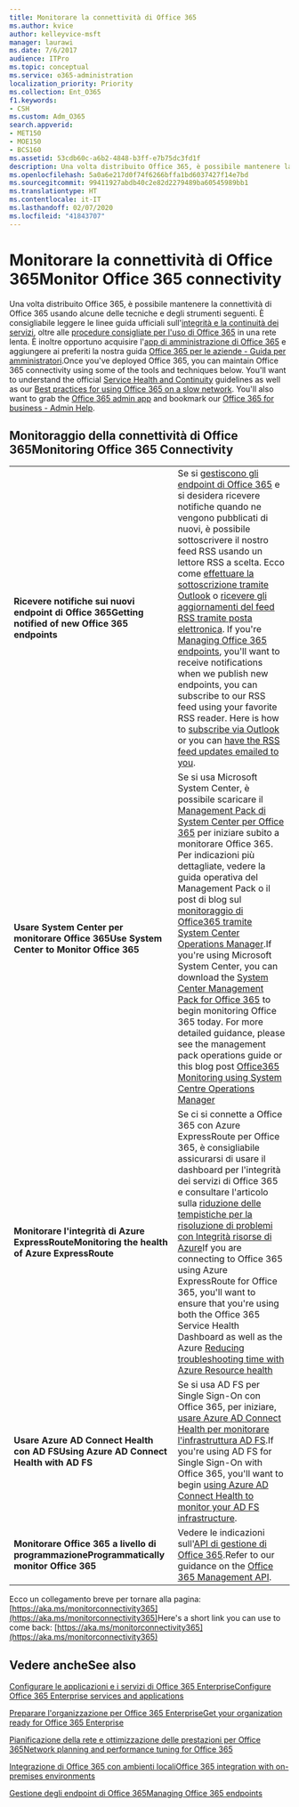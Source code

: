 ```yaml
---
title: Monitorare la connettività di Office 365
ms.author: kvice
author: kelleyvice-msft
manager: laurawi
ms.date: 7/6/2017
audience: ITPro
ms.topic: conceptual
ms.service: o365-administration
localization_priority: Priority
ms.collection: Ent_O365
f1.keywords:
- CSH
ms.custom: Adm_O365
search.appverid:
- MET150
- MOE150
- BCS160
ms.assetid: 53cdb60c-a6b2-4848-b3ff-e7b75dc3fd1f
description: Una volta distribuito Office 365, è possibile mantenere la connettività di Office 365 usando alcune delle tecniche e degli strumenti seguenti. È consigliabile leggere le linee guida ufficiali sull'integrità e la continuità dei servizi, oltre alle procedure consigliate per l'uso di Office 365 in una rete lenta. È inoltre opportuno acquisire l'app di amministrazione di Office 365 e aggiungere ai preferiti la nostra guida Office 365 per le aziende - Guida per amministratori.
ms.openlocfilehash: 5a0a6e217d0f74f6266bffa1bd6037427f14e7bd
ms.sourcegitcommit: 99411927abdb40c2e82d2279489ba60545989bb1
ms.translationtype: HT
ms.contentlocale: it-IT
ms.lasthandoff: 02/07/2020
ms.locfileid: "41843707"
---
```

# <a name="monitor-office-365-connectivity"></a><span data-ttu-id="5b808-105">Monitorare la connettività di Office 365</span><span class="sxs-lookup"><span data-stu-id="5b808-105">Monitor Office 365 connectivity</span></span>

<span data-ttu-id="5b808-p102">Una volta distribuito Office 365, è possibile mantenere la connettività di Office 365 usando alcune delle tecniche e degli strumenti seguenti. È consigliabile leggere le linee guida ufficiali sull'[integrità e la continuità dei servizi](https://docs.microsoft.com/office365/servicedescriptions/office-365-platform-service-description/service-health-and-continuity), oltre alle [procedure consigliate per l'uso di Office 365](https://support.office.com/article/fd16c8d2-4799-4c39-8fd7-045f06640166) in una rete lenta. È inoltre opportuno acquisire l'[app di amministrazione di Office 365](https://blogs.office.com/2015/03/13/administer-on-the-go-with-the-updated-office-365-admin-app/) e aggiungere ai preferiti la nostra guida [Office 365 per le aziende - Guida per amministratori](https://support.office.com/article/17d3ff3f-3601-466e-b5a1-482b31cfb791).</span><span class="sxs-lookup"><span data-stu-id="5b808-p102">Once you've deployed Office 365, you can maintain Office 365 connectivity using some of the tools and techniques below. You'll want to understand the official [Service Health and Continuity](https://docs.microsoft.com/office365/servicedescriptions/office-365-platform-service-description/service-health-and-continuity) guidelines as well as our [Best practices for using Office 365 on a slow network](https://support.office.com/article/fd16c8d2-4799-4c39-8fd7-045f06640166). You'll also want to grab the [Office 365 admin app](https://blogs.office.com/2015/03/13/administer-on-the-go-with-the-updated-office-365-admin-app/) and bookmark our [Office 365 for business - Admin Help](https://support.office.com/article/17d3ff3f-3601-466e-b5a1-482b31cfb791).</span></span>
  
## <a name="monitoring-office-365-connectivity"></a><span data-ttu-id="5b808-109">Monitoraggio della connettività di Office 365</span><span class="sxs-lookup"><span data-stu-id="5b808-109">Monitoring Office 365 Connectivity</span></span>

|||
|:-----|:-----|
|<span data-ttu-id="5b808-110">**Ricevere notifiche sui nuovi endpoint di Office 365**</span><span class="sxs-lookup"><span data-stu-id="5b808-110">**Getting notified of new Office 365 endpoints**</span></span> <br/> |<span data-ttu-id="5b808-p103">Se si [gestiscono gli endpoint di Office 365](https://support.office.com/article/99cab9d4-ef59-4207-9f2b-3728eb46bf9a) e si desidera ricevere notifiche quando ne vengono pubblicati di nuovi, è possibile sottoscrivere il nostro feed RSS usando un lettore RSS a scelta. Ecco come [effettuare la sottoscrizione tramite Outlook](https://go.microsoft.com/fwlink/p/?LinkId=532416) o [ricevere gli aggiornamenti del feed RSS tramite posta elettronica](https://go.microsoft.com/fwlink/p/?LinkId=532417).  </span><span class="sxs-lookup"><span data-stu-id="5b808-p103">If you're [Managing Office 365 endpoints](https://support.office.com/article/99cab9d4-ef59-4207-9f2b-3728eb46bf9a), you'll want to receive notifications when we publish new endpoints, you can subscribe to our RSS feed using your favorite RSS reader. Here is how to [subscribe via Outlook](https://go.microsoft.com/fwlink/p/?LinkId=532416) or you can [have the RSS feed updates emailed to you](https://go.microsoft.com/fwlink/p/?LinkId=532417).  </span></span><br/> |
|<span data-ttu-id="5b808-113">**Usare System Center per monitorare Office 365**</span><span class="sxs-lookup"><span data-stu-id="5b808-113">**Use System Center to Monitor Office 365**</span></span> <br/> |<span data-ttu-id="5b808-p104">Se si usa Microsoft System Center, è possibile scaricare il [Management Pack di System Center per Office 365](https://www.microsoft.com/download/details.aspx?id=43708) per iniziare subito a monitorare Office 365. Per indicazioni più dettagliate, vedere la guida operativa del Management Pack o il post di blog sul [monitoraggio di Office365 tramite System Center Operations Manager](https://blogs.msdn.com/b/mvpawardprogram/archive/2015/07/08/office365-monitoring-using-system-centre-operations-manager.aspx).</span><span class="sxs-lookup"><span data-stu-id="5b808-p104">If you're using Microsoft System Center, you can download the [System Center Management Pack for Office 365](https://www.microsoft.com/download/details.aspx?id=43708) to begin monitoring Office 365 today. For more detailed guidance, please see the management pack operations guide or this blog post [Office365 Monitoring using System Centre Operations Manager](https://blogs.msdn.com/b/mvpawardprogram/archive/2015/07/08/office365-monitoring-using-system-centre-operations-manager.aspx)</span></span> <br/> |
|<span data-ttu-id="5b808-116">**Monitorare l'integrità di Azure ExpressRoute**</span><span class="sxs-lookup"><span data-stu-id="5b808-116">**Monitoring the health of Azure ExpressRoute**</span></span> <br/> |<span data-ttu-id="5b808-117">Se ci si connette a Office 365 con Azure ExpressRoute per Office 365, è consigliabile assicurarsi di usare il dashboard per l'integrità dei servizi di Office 365 e consultare l'articolo sulla [riduzione delle tempistiche per la risoluzione di problemi con Integrità risorse di Azure](https://azure.microsoft.com/blog/reduce-troubleshooting-time-with-azure-resource-health/)</span><span class="sxs-lookup"><span data-stu-id="5b808-117">If you are connecting to Office 365 using Azure ExpressRoute for Office 365, you'll want to ensure that you're using both the Office 365 Service Health Dashboard as well as the Azure [Reducing troubleshooting time with Azure Resource health](https://azure.microsoft.com/blog/reduce-troubleshooting-time-with-azure-resource-health/)</span></span> <br/> |
|<span data-ttu-id="5b808-118">**Usare Azure AD Connect Health con AD FS**</span><span class="sxs-lookup"><span data-stu-id="5b808-118">**Using Azure AD Connect Health with AD FS**</span></span> <br/> |<span data-ttu-id="5b808-119">Se si usa AD FS per Single Sign-On con Office 365, per iniziare, [usare Azure AD Connect Health per monitorare l'infrastruttura AD FS](https://azure.microsoft.com/documentation/articles/active-directory-aadconnect-health-adfs/).</span><span class="sxs-lookup"><span data-stu-id="5b808-119">If you're using AD FS for Single Sign-On with Office 365, you'll want to begin [using Azure AD Connect Health to monitor your AD FS infrastructure](https://azure.microsoft.com/documentation/articles/active-directory-aadconnect-health-adfs/).</span></span>  <br/> |
|<span data-ttu-id="5b808-120">**Monitorare Office 365 a livello di programmazione**</span><span class="sxs-lookup"><span data-stu-id="5b808-120">**Programmatically monitor Office 365**</span></span> <br/> |<span data-ttu-id="5b808-121">Vedere le indicazioni sull'[API di gestione di Office 365](https://docs.microsoft.com/office/office-365-management-api/office-365-management-apis-overview).</span><span class="sxs-lookup"><span data-stu-id="5b808-121">Refer to our guidance on the [Office 365 Management API](https://docs.microsoft.com/office/office-365-management-api/office-365-management-apis-overview).</span></span>  <br/> |

<span data-ttu-id="5b808-122">Ecco un collegamento breve per tornare alla pagina: [https://aka.ms/monitorconnectivity365](https://aka.ms/monitorconnectivity365)</span><span class="sxs-lookup"><span data-stu-id="5b808-122">Here's a short link you can use to come back: [https://aka.ms/monitorconnectivity365](https://aka.ms/monitorconnectivity365)</span></span>
  
## <a name="see-also"></a><span data-ttu-id="5b808-123">Vedere anche</span><span class="sxs-lookup"><span data-stu-id="5b808-123">See also</span></span>

[<span data-ttu-id="5b808-124">Configurare le applicazioni e i servizi di Office 365 Enterprise</span><span class="sxs-lookup"><span data-stu-id="5b808-124">Configure Office 365 Enterprise services and applications</span></span>](configure-services-and-applications.md)
  
[<span data-ttu-id="5b808-125">Preparare l'organizzazione per Office 365 Enterprise</span><span class="sxs-lookup"><span data-stu-id="5b808-125">Get your organization ready for Office 365 Enterprise</span></span>](get-your-organization-ready-for-office-365.md)
  
[<span data-ttu-id="5b808-126">Pianificazione della rete e ottimizzazione delle prestazioni per Office 365</span><span class="sxs-lookup"><span data-stu-id="5b808-126">Network planning and performance tuning for Office 365</span></span>](network-planning-and-performance.md)
  
[<span data-ttu-id="5b808-127">Integrazione di Office 365 con ambienti locali</span><span class="sxs-lookup"><span data-stu-id="5b808-127">Office 365 integration with on-premises environments</span></span>](office-365-integration.md)
  
[<span data-ttu-id="5b808-128">Gestione degli endpoint di Office 365</span><span class="sxs-lookup"><span data-stu-id="5b808-128">Managing Office 365 endpoints</span></span>](https://support.office.com/article/99cab9d4-ef59-4207-9f2b-3728eb46bf9a)
